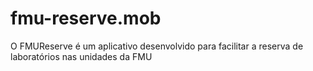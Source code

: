 # fmu-reserve.mob
O FMUReserve é um aplicativo desenvolvido para facilitar a reserva de laboratórios nas unidades da FMU
